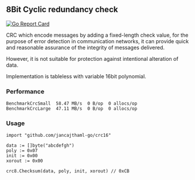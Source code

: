 ## 8Bit Cyclic redundancy check

[![Go Report Card](https://goreportcard.com/badge/jancajthaml-go/crc8)](https://goreportcard.com/report/jancajthaml-go/crc8)

CRC which encode messages by adding a fixed-length check value, for the purpose of error detection in communication networks, it can provide quick and reasonable assurance of the integrity of messages delivered.

However, it is not suitable for protection against intentional alteration of data.

Implementation is tableless with variable 16bit polynomial.

### Performance ###

```
BenchmarkCrcSmall  58.47 MB/s  0 B/op  0 allocs/op
BenchmarkCrcLarge  47.11 MB/s  0 B/op  0 allocs/op
```

### Usage ###

```
import "github.com/jancajthaml-go/crc16"

data := []byte("abcdefgh")
poly := 0x07
init := 0x00
xorout := 0x00

crc8.Checksum(data, poly, init, xorout) // 0xCB
```
